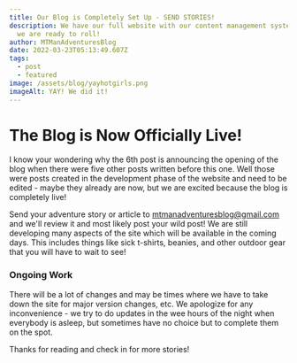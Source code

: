 ```yaml
---
title: Our Blog is Completely Set Up - SEND STORIES!
description: We have our full website with our content management system up and
  we are ready to roll!
author: MTManAdventuresBlog
date: 2022-03-23T05:13:49.607Z
tags:
  - post
  - featured
image: /assets/blog/yayhotgirls.png
imageAlt: YAY! We did it!
---
```

# The Blog is Now Officially Live!

I know your wondering why the 6th post is announcing the opening of the blog when there were five other posts written before this one. Well those were posts created in the development phase of the website and need to be edited - maybe they already are now, but we are excited because the blog is completely live!

Send your adventure story or article to [mtmanadventuresblog@gmail.com](mtmanadventuresblog@gmail.com) and we'll review it and most likely post your wild post! We are still developing many aspects of the site which will be available in the coming days. This includes things like sick t-shirts, beanies, and other outdoor gear that you will have to wait to see!

### Ongoing Work

There will be a lot of changes and may be times where we have to take down the site for major version changes, etc. We apologize for any inconvenience - we try to do updates in the wee hours of the night when everybody is asleep, but sometimes have no choice but to complete them on the spot.

Thanks for reading and check in for more stories!